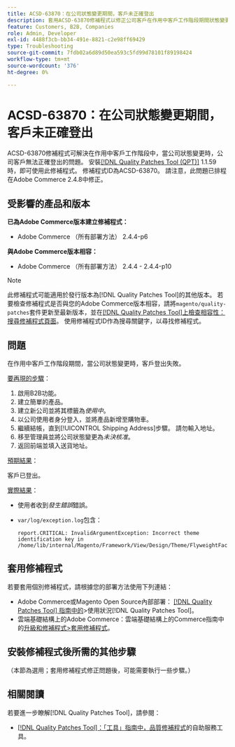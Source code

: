 ```yaml
---
title: ACSD-63870：在公司狀態變更期間，客戶未正確登出
description: 套用ACSD-63870修補程式以修正公司客戶在作用中客戶工作階段期間狀態變更時無法正確登出的Adobe Commerce問題。
feature: Customers, B2B, Companies
role: Admin, Developer
exl-id: 4488f3cb-bb34-491e-8821-c2e98ff69429
type: Troubleshooting
source-git-commit: 7fdb02a6d89d50ea593c5fd99d78101f89198424
workflow-type: tm+mt
source-wordcount: '376'
ht-degree: 0%

---
```


# ACSD-63870：在公司狀態變更期間，客戶未正確登出

ACSD-63870修補程式可解決在作用中客戶工作階段中，當公司狀態變更時，公司客戶無法正確登出的問題。 安裝[[!DNL Quality Patches Tool (QPT)]](/help/tools/quality-patches-tool/quality-patches-tool-to-self-serve-quality-patches.md) 1.1.59時，即可使用此修補程式。 修補程式ID為ACSD-63870。 請注意，此問題已排程在Adobe Commerce 2.4.8中修正。

## 受影響的產品和版本

**已為Adobe Commerce版本建立修補程式：**

* Adobe Commerce （所有部署方法） 2.4.4-p6

**與Adobe Commerce版本相容：**

* Adobe Commerce （所有部署方法） 2.4.4 - 2.4.4-p10

>[!NOTE]
>
>此修補程式可能適用於發行版本為[!DNL Quality Patches Tool]的其他版本。 若要檢查修補程式是否與您的Adobe Commerce版本相容，請將`magento/quality-patches`套件更新至最新版本，並在[[!DNL Quality Patches Tool]上檢查相容性：搜尋修補程式頁面](https://experienceleague.adobe.com/tools/commerce-quality-patches/index.html)。 使用修補程式ID作為搜尋關鍵字，以尋找修補程式。

## 問題

在作用中客戶工作階段期間，當公司狀態變更時，客戶登出失敗。

<u>要再現的步驟</u>：

1. 啟用B2B功能。
1. 建立簡單的產品。
1. 建立新公司並將其標籤為&#x200B;*使用中*。
1. 以公司使用者身分登入，並將產品新增至購物車。
1. 繼續結帳，直到[!UICONTROL Shipping Address]步驟。 請勿輸入地址。
1. 移至管理員並將公司狀態變更為&#x200B;*未決核准*。
1. 返回前端並填入送貨地址。

<u>預期結果</u>：

客戶已登出。

<u>實際結果</u>：

* 使用者收到&#x200B;*發生錯誤*&#x200B;錯誤。
* `var/log/exception.log`包含：

  ```
  report.CRITICAL: InvalidArgumentException: Incorrect theme identification key in /home/lib/internal/Magento/Framework/View/Design/Theme/FlyweightFactory.php:60
  ```


## 套用修補程式

若要套用個別修補程式，請根據您的部署方法使用下列連結：

* Adobe Commerce或Magento Open Source內部部署： [[!DNL Quality Patches Tool] 指南中的](/help/tools/quality-patches-tool/usage.md)>使用狀況[!DNL Quality Patches Tool]。
* 雲端基礎結構上的Adobe Commerce：雲端基礎結構上的Commerce指南中的[升級和修補程式>套用修補程式](https://experienceleague.adobe.com/docs/commerce-cloud-service/user-guide/develop/upgrade/apply-patches.html)。

## 安裝修補程式後所需的其他步驟

（本節為選用；套用修補程式修正問題後，可能需要執行一些步驟。） 

## 相關閱讀

若要進一步瞭解[!DNL Quality Patches Tool]，請參閱：

* [[!DNL Quality Patches Tool]：「工具」指南中，品質修補程式](/help/tools/quality-patches-tool/quality-patches-tool-to-self-serve-quality-patches.md)的自助服務工具。
